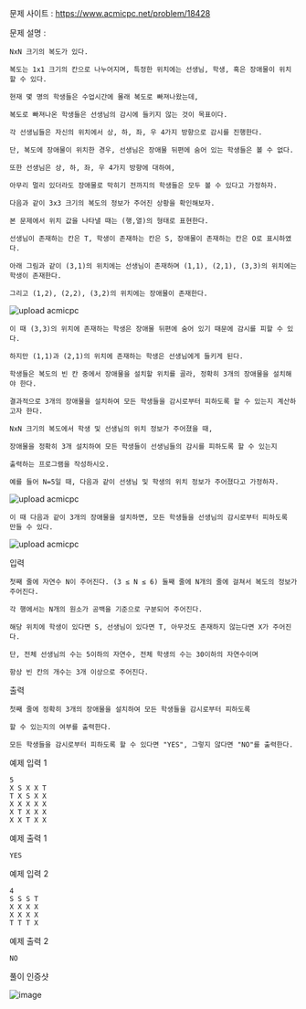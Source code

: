 문제 사이트 : https://www.acmicpc.net/problem/18428

문제 설명 :

    NxN 크기의 복도가 있다. 
    
    복도는 1x1 크기의 칸으로 나누어지며, 특정한 위치에는 선생님, 학생, 혹은 장애물이 위치할 수 있다. 
    
    현재 몇 명의 학생들은 수업시간에 몰래 복도로 빠져나왔는데, 
    
    복도로 빠져나온 학생들은 선생님의 감시에 들키지 않는 것이 목표이다.

    각 선생님들은 자신의 위치에서 상, 하, 좌, 우 4가지 방향으로 감시를 진행한다.
    
    단, 복도에 장애물이 위치한 경우, 선생님은 장애물 뒤편에 숨어 있는 학생들은 볼 수 없다. 
    
    또한 선생님은 상, 하, 좌, 우 4가지 방향에 대하여, 
    
    아무리 멀리 있더라도 장애물로 막히기 전까지의 학생들은 모두 볼 수 있다고 가정하자.

    다음과 같이 3x3 크기의 복도의 정보가 주어진 상황을 확인해보자. 
    
    본 문제에서 위치 값을 나타낼 때는 (행,열)의 형태로 표현한다.
    
    선생님이 존재하는 칸은 T, 학생이 존재하는 칸은 S, 장애물이 존재하는 칸은 O로 표시하였다.
    
    아래 그림과 같이 (3,1)의 위치에는 선생님이 존재하며 (1,1), (2,1), (3,3)의 위치에는 학생이 존재한다. 
    
    그리고 (1,2), (2,2), (3,2)의 위치에는 장애물이 존재한다. 

![upload acmicpc](https://user-images.githubusercontent.com/57944215/208687452-cafb5c62-c28c-4735-a66a-f76915773b0b.jpg)


    이 때 (3,3)의 위치에 존재하는 학생은 장애물 뒤편에 숨어 있기 때문에 감시를 피할 수 있다. 
    
    하지만 (1,1)과 (2,1)의 위치에 존재하는 학생은 선생님에게 들키게 된다.

    학생들은 복도의 빈 칸 중에서 장애물을 설치할 위치를 골라, 정확히 3개의 장애물을 설치해야 한다.
    
    결과적으로 3개의 장애물을 설치하여 모든 학생들을 감시로부터 피하도록 할 수 있는지 계산하고자 한다.
    
    NxN 크기의 복도에서 학생 및 선생님의 위치 정보가 주어졌을 때, 
    
    장애물을 정확히 3개 설치하여 모든 학생들이 선생님들의 감시를 피하도록 할 수 있는지
    
    출력하는 프로그램을 작성하시오.

    예를 들어 N=5일 때, 다음과 같이 선생님 및 학생의 위치 정보가 주어졌다고 가정하자.

![upload acmicpc](https://user-images.githubusercontent.com/57944215/208687468-c4514d59-9203-4c25-8708-9f83dbd46b2d.jpg)


    이 때 다음과 같이 3개의 장애물을 설치하면, 모든 학생들을 선생님의 감시로부터 피하도록 만들 수 있다.


![upload acmicpc](https://user-images.githubusercontent.com/57944215/208687489-77069d83-26c8-4e44-a6a0-789ef3600252.jpg)


입력

    첫째 줄에 자연수 N이 주어진다. (3 ≤ N ≤ 6) 둘째 줄에 N개의 줄에 걸쳐서 복도의 정보가 주어진다. 
    
    각 행에서는 N개의 원소가 공백을 기준으로 구분되어 주어진다. 
    
    해당 위치에 학생이 있다면 S, 선생님이 있다면 T, 아무것도 존재하지 않는다면 X가 주어진다.

    단, 전체 선생님의 수는 5이하의 자연수, 전체 학생의 수는 30이하의 자연수이며 
    
    항상 빈 칸의 개수는 3개 이상으로 주어진다.

출력

    첫째 줄에 정확히 3개의 장애물을 설치하여 모든 학생들을 감시로부터 피하도록 
    
    할 수 있는지의 여부를 출력한다. 
    
    모든 학생들을 감시로부터 피하도록 할 수 있다면 "YES", 그렇지 않다면 "NO"를 출력한다.

예제 입력 1 

    5
    X S X X T
    T X S X X
    X X X X X
    X T X X X
    X X T X X

예제 출력 1 

    YES

예제 입력 2 

    4
    S S S T
    X X X X
    X X X X
    T T T X

예제 출력 2 

    NO
   
풀이 인증샷

 ![image](https://user-images.githubusercontent.com/57944215/208687749-b95008c4-3472-44c8-8f6a-bfbf689e0a94.png)

